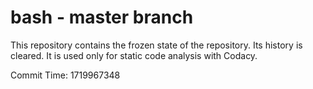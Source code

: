 # bash - master branch

This repository contains the frozen state of the repository.
Its history is cleared. It is used only for static code
analysis with Codacy.

Commit Time: 1719967348